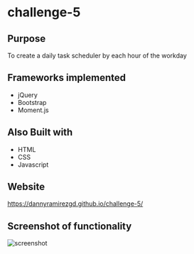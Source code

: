 # challenge-5

## Purpose
To create a daily task scheduler by each hour of the workday

## Frameworks implemented
- jQuery
- Bootstrap
- Moment.js

## Also Built with
- HTML
- CSS
- Javascript

## Website
https://dannyramirezgd.github.io/challenge-5/

## Screenshot of functionality
![screenshot](https://github.com/dannyramirezgd/challenge-5/blob/main/assets/screencapture.png)
